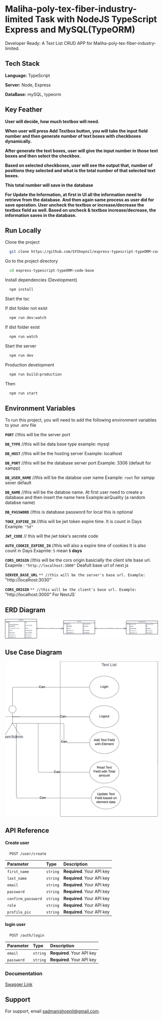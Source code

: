 # Maliha-poly-tex-fiber-industry-limited Task with NodeJS TypeScript Express and MySQL(TypeORM)

Developer Ready: A Text List CRUD APP for Maliha-poly-tex-fiber-industry-limited.

## Tech Stack

**Language:** TypeScript

**Server:** Node, Express

**DataBase:** mySQL, typeorm

## Key Feather

**User will decide, how much textbox will need.**

**When user will press Add Textbox button, you will take the input field number and then generate number of text boxes with checkboxes dynamically.**

**After generate the text boxes, user will give the input number in those text boxes and then select the checkbox.**

**Based on selected checkboxes, user will see the output that, number of positions they selected and what is the total number of that selected text boxes.**

**This total number will save in the database**

**For Update the Information, at first in UI all the information need to retrieve from the database. And then again same process as user did for save operation. User uncheck the textbox or increase/decrease the textbox field as well. Based on uncheck & textbox increase/decrease, the information saves in the database.**

## Run Locally

Clone the project

```bash
  git clone https://github.com/SYShopnil/express-typescript-typeORM-code-base.git
```

Go to the project directory

```bash
  cd express-typescript-typeORM-code-base
```

Install dependencies (Development)

```bash
  npm install
```

Start the tsc

If dist folder not exist

```bash
  npm run dev:watch
```

If dist folder exist

```bash (No Time)
  npm run watch
```

Start the server

```bash
  npm run dev
```

Production development

```bash
  npm run build:production
```

Then

```bash
  npm run start
```

## Environment Variables

To run this project, you will need to add the following environment variables to your .env file

**`PORT`** //this will be the server port

**`DB_TYPE`** //this will be data base type example: mysql

**`DB_HOST`** //this will be the hosting server Example: localhost

**`DB_PORT`** //this will be the database server port Example: 3306 (default for xampp)

**`DB_USER_NAME`** //this will be the databse user name Example: `root` for xampp sever default

**`DB_NAME`** //this will be the databse name. At first user need to create a database and then insert the name here Example:airQuality (a random databse name)

**`DB_PASSWORD`** //this is database password for local this is optional

**`TOKE_EXPIRE_IN`** //this will be jwt token expire time. It is count in Days Example: `"5d"`

**`JWT_CODE`** // this will the jwt toke's secrete code

**`AUTH_COOKIE_EXPIRE_IN`** //this will also a expire time of cookies It is also count in Days Exapmle: `5` mean **`5` days**

**`CORS_ORIGIN`** //this will be the cors origin basicially the client site base url. Exapmle : `"http://localhost:3000"` Deafult base url of next js

**`SERVER_BASE_URL`** `** //this will be the server's base url. Example: `"http://localhost:3030"`

**`CORS_ORIGIN`** `** //this will be the client's base url. Example: `"http://localhost:3000" For NextJS`

## ERD Diagram

<img src = "./documentaion/ERD.png" >

## Use Case Diagram

<img src = "./documentaion/Use_Case.png" >

## API Reference

#### Create user

```http
  POST /user/create
```

| Parameter          | Type     | Description                |
| :----------------- | :------- | :------------------------- |
| `first_name`       | `string` | **Required**. Your API key |
| `last_name`        | `string` | **Required**. Your API key |
| `email`            | `string` | **Required**. Your API key |
| `password`         | `string` | **Required**. Your API key |
| `confirm_password` | `string` | **Required**. Your API key |
| `role`             | `string` | **Required**. Your API key |
| `profile_pic`      | `string` | **Required**. Your API key |

#### login user

```http
  POST /auth/login
```

| Parameter  | Type     | Description                |
| :--------- | :------- | :------------------------- |
| `email`    | `string` | **Required**. Your API key |
| `password` | `string` | **Required**. Your API key |

### Documentation

[Swagger Link](https://maliha-poly-tex-fiber-industry-limited.onrender.com/docs/)

## Support

For support, email sadmanishopnil@gmail.com.
